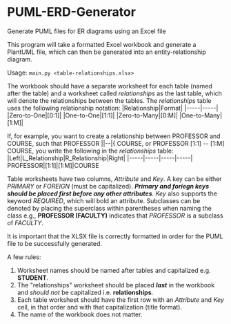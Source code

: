 # PUML-ERD-Generator
Generate PUML files for ER diagrams using an Excel file 

This program will take a formatted Excel workbook and generate a PlantUML file, which can then be generated into an entity-relationship diagram.

Usage: `main.py <table-relationships.xlsx>`

The workbook should have a separate worksheet for each table (named after the table) and a worksheet called *relationships* as the last table, which will denote the relationships between the tables.
The *relationships* table uses the following relationship notation:
|Relationship|Format|
|-----|-----|
|Zero-to-One|[0:1]|
|One-to-One|[1:1]|
|Zero-to-Many|[0:M]|
|One-to-Many|[1:M]|

If, for example, you want to create a relationship between PROFESSOR and COURSE, such that PROFESSOR ||--|{ COURSE, or PROFESSOR [1:1] -- [1:M] COURSE, you write the following in the *relationships* table:
|Left|L_Relationship|R_Relationship|Right|
|-----|-----|-----|-----|
PROFESSOR|[1:1]|[1:M]|COURSE

Table worksheets have two columns, *Attribute* and *Key*. A key can be either *PRIMARY* or *FOREIGN* (must be capitalized). ***Primary and foriegn keys should be placed first before any other attributes***. *Key* also supports the keyword *REQUIRED*, which will bold an attribute. Subclasses can be denoted by placing the superclass within parentheses when naming the class e.g., **PROFESSOR (FACULTY)** indicates that *PROFESSOR* is a subclass of *FACULTY*. 

It is important that the XLSX file is correctly formatted in order for the PUML file to be successfully generated. 

A few rules:
1. Worksheet names should be named after tables and capitalized e.g. **STUDENT**.
2. The "relationships" worksheet should be placed ***last*** in the workbook and *should not* be capitalized i.e. **relationships**.
3. Each table worksheet should have the first row with an *Attribute* and *Key* cell, in that order and with that capitalization (title format).
4. The name of the workbook does not matter.

